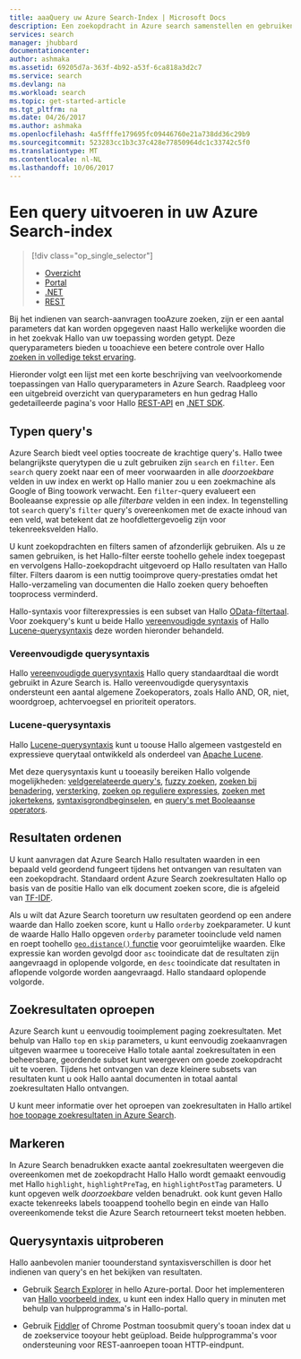 ```yaml
---
title: aaaQuery uw Azure Search-Index | Microsoft Docs
description: Een zoekopdracht in Azure search samenstellen en gebruiken van parameters toofilter en sorteren search zoekresultaten.
services: search
manager: jhubbard
documentationcenter: 
author: ashmaka
ms.assetid: 69205d7a-363f-4b92-a53f-6ca818a3d2c7
ms.service: search
ms.devlang: na
ms.workload: search
ms.topic: get-started-article
ms.tgt_pltfrm: na
ms.date: 04/26/2017
ms.author: ashmaka
ms.openlocfilehash: 4a5ffffe179695fc09446760e21a738dd36c29b9
ms.sourcegitcommit: 523283cc1b3c37c428e77850964dc1c33742c5f0
ms.translationtype: MT
ms.contentlocale: nl-NL
ms.lasthandoff: 10/06/2017
---
```

# <a name="query-your-azure-search-index"></a>Een query uitvoeren in uw Azure Search-index
> [!div class="op_single_selector"]
> * [Overzicht](search-query-overview.md)
> * [Portal](search-explorer.md)
> * [.NET](search-query-dotnet.md)
> * [REST](search-query-rest-api.md)
> 
> 

Bij het indienen van search-aanvragen tooAzure zoeken, zijn er een aantal parameters dat kan worden opgegeven naast Hallo werkelijke woorden die in het zoekvak Hallo van uw toepassing worden getypt. Deze queryparameters bieden u tooachieve een betere controle over Hallo [zoeken in volledige tekst ervaring](search-lucene-query-architecture.md).

Hieronder volgt een lijst met een korte beschrijving van veelvoorkomende toepassingen van Hallo queryparameters in Azure Search. Raadpleeg voor een uitgebreid overzicht van queryparameters en hun gedrag Hallo gedetailleerde pagina's voor Hallo [REST-API](https://docs.microsoft.com/rest/api/searchservice/Search-Documents) en [.NET SDK](https://docs.microsoft.com/dotnet/api/microsoft.azure.search.models.searchparameters#microsoft_azure_search_models_searchparameters#properties_summary).

## <a name="types-of-queries"></a>Typen query's
Azure Search biedt veel opties toocreate de krachtige query's. Hallo twee belangrijkste querytypen die u zult gebruiken zijn `search` en `filter`. Een `search` query zoekt naar een of meer voorwaarden in alle *doorzoekbare* velden in uw index en werkt op Hallo manier zou u een zoekmachine als Google of Bing toowork verwacht. Een `filter`-query evalueert een Booleaanse expressie op alle *filterbare* velden in een index. In tegenstelling tot `search` query's `filter` query's overeenkomen met de exacte inhoud van een veld, wat betekent dat ze hoofdlettergevoelig zijn voor tekenreeksvelden Hallo.

U kunt zoekopdrachten en filters samen of afzonderlijk gebruiken. Als u ze samen gebruiken, is het Hallo-filter eerste toohello gehele index toegepast en vervolgens Hallo-zoekopdracht uitgevoerd op Hallo resultaten van Hallo filter. Filters daarom is een nuttig tooimprove query-prestaties omdat het Hallo-verzameling van documenten die Hallo zoeken query behoeften tooprocess verminderd.

Hallo-syntaxis voor filterexpressies is een subset van Hallo [OData-filtertaal](https://docs.microsoft.com/rest/api/searchservice/OData-Expression-Syntax-for-Azure-Search). Voor zoekquery's kunt u beide Hallo [vereenvoudigde syntaxis](https://docs.microsoft.com/rest/api/searchservice/Simple-query-syntax-in-Azure-Search) of Hallo [Lucene-querysyntaxis](https://docs.microsoft.com/rest/api/searchservice/Lucene-query-syntax-in-Azure-Search) deze worden hieronder behandeld.

### <a name="simple-query-syntax"></a>Vereenvoudigde querysyntaxis
Hallo [vereenvoudigde querysyntaxis](https://docs.microsoft.com/rest/api/searchservice/Simple-query-syntax-in-Azure-Search) Hallo query standaardtaal die wordt gebruikt in Azure Search is. Hallo vereenvoudigde querysyntaxis ondersteunt een aantal algemene Zoekoperators, zoals Hallo AND, OR, niet, woordgroep, achtervoegsel en prioriteit operators.

### <a name="lucene-query-syntax"></a>Lucene-querysyntaxis
Hallo [Lucene-querysyntaxis](https://docs.microsoft.com/rest/api/searchservice/Lucene-query-syntax-in-Azure-Search) kunt u toouse Hallo algemeen vastgesteld en expressieve querytaal ontwikkeld als onderdeel van [Apache Lucene](https://lucene.apache.org/core/4_10_2/queryparser/org/apache/lucene/queryparser/classic/package-summary.html).

Met deze querysyntaxis kunt u tooeasily bereiken Hallo volgende mogelijkheden: [veldgerelateerde query's](https://docs.microsoft.com/rest/api/searchservice/Lucene-query-syntax-in-Azure-Search#bkmk_fields), [fuzzy zoeken](https://docs.microsoft.com/rest/api/searchservice/Lucene-query-syntax-in-Azure-Search#bkmk_fuzzy), [zoeken bij benadering](https://docs.microsoft.com/rest/api/searchservice/Lucene-query-syntax-in-Azure-Search#bkmk_proximity), [ versterking](https://docs.microsoft.com/rest/api/searchservice/Lucene-query-syntax-in-Azure-Search#bkmk_termboost), [zoeken op reguliere expressies](https://docs.microsoft.com/rest/api/searchservice/Lucene-query-syntax-in-Azure-Search#bkmk_regex), [zoeken met jokertekens](https://docs.microsoft.com/rest/api/searchservice/Lucene-query-syntax-in-Azure-Search#bkmk_wildcard), [syntaxisgrondbeginselen](https://docs.microsoft.com/rest/api/searchservice/Lucene-query-syntax-in-Azure-Search#bkmk_syntax), en [query's met Booleaanse operators](https://docs.microsoft.com/rest/api/searchservice/Lucene-query-syntax-in-Azure-Search#bkmk_boolean).

## <a name="ordering-results"></a>Resultaten ordenen
U kunt aanvragen dat Azure Search Hallo resultaten waarden in een bepaald veld geordend fungeert tijdens het ontvangen van resultaten van een zoekopdracht. Standaard ordent Azure Search zoekresultaten Hallo op basis van de positie Hallo van elk document zoeken score, die is afgeleid van [TF-IDF](https://en.wikipedia.org/wiki/Tf%E2%80%93idf).

Als u wilt dat Azure Search tooreturn uw resultaten geordend op een andere waarde dan Hallo zoeken score, kunt u Hallo `orderby` zoekparameter. U kunt de waarde Hallo Hallo opgeven `orderby` parameter tooinclude veld namen en roept toohello [ `geo.distance()` functie](https://docs.microsoft.com/rest/api/searchservice/OData-Expression-Syntax-for-Azure-Search) voor georuimtelijke waarden. Elke expressie kan worden gevolgd door `asc` tooindicate dat de resultaten zijn aangevraagd in oplopende volgorde, en `desc` tooindicate dat resultaten in aflopende volgorde worden aangevraagd. Hallo standaard oplopende volgorde.

## <a name="paging"></a>Zoekresultaten oproepen
Azure Search kunt u eenvoudig tooimplement paging zoekresultaten. Met behulp van Hallo `top` en `skip` parameters, u kunt eenvoudig zoekaanvragen uitgeven waarmee u tooreceive Hallo totale aantal zoekresultaten in een beheersbare, geordende subset kunt weergeven om goede zoekopdracht uit te voeren. Tijdens het ontvangen van deze kleinere subsets van resultaten kunt u ook Hallo aantal documenten in totaal aantal zoekresultaten Hallo ontvangen.

U kunt meer informatie over het oproepen van zoekresultaten in Hallo artikel [hoe toopage zoekresultaten in Azure Search](search-pagination-page-layout.md).

## <a name="hit-highlighting"></a>Markeren
In Azure Search benadrukken exacte aantal zoekresultaten weergeven die overeenkomen met de zoekopdracht Hallo Hallo wordt gemaakt eenvoudig met Hallo `highlight`, `highlightPreTag`, en `highlightPostTag` parameters. U kunt opgeven welk *doorzoekbare* velden benadrukt. ook kunt geven Hallo exacte tekenreeks labels tooappend toohello begin en einde van Hallo overeenkomende tekst die Azure Search retourneert tekst moeten hebben.

## <a name="try-out-query-syntax"></a>Querysyntaxis uitproberen

Hallo aanbevolen manier toounderstand syntaxisverschillen is door het indienen van query's en het bekijken van resultaten.

+ Gebruik [Search Explorer](search-explorer.md) in hello Azure-portal. Door het implementeren van [Hallo voorbeeld index](search-get-started-portal.md), u kunt een index Hallo query in minuten met behulp van hulpprogramma's in Hallo-portal.

+ Gebruik [Fiddler](search-fiddler.md) of Chrome Postman toosubmit query's tooan index dat u de zoekservice tooyour hebt geüpload. Beide hulpprogramma's voor ondersteuning voor REST-aanroepen tooan HTTP-eindpunt. 
